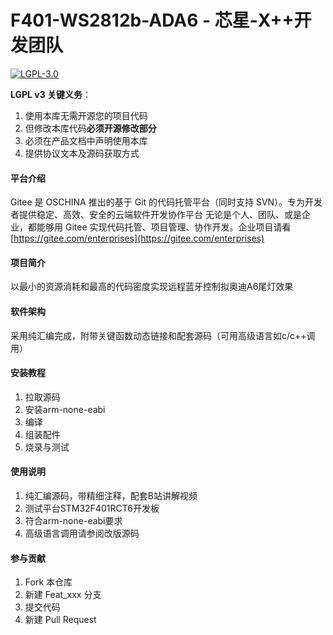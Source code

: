# F401-WS2812b-ADA6 - 芯星-X++开发团队

[![LGPL-3.0](https://img.shields.io/badge/License-LGPL_v3-blue.svg)](LICENSES/lgpl-3.0.txt)

**LGPL v3 关键义务**：
1. 使用本库无需开源您的项目代码
2. 但修改本库代码**必须开源修改部分**
3. 必须在产品文档中声明使用本库
4. 提供协议文本及源码获取方式

#### 平台介绍
Gitee 是 OSCHINA 推出的基于 Git 的代码托管平台（同时支持 SVN）。专为开发者提供稳定、高效、安全的云端软件开发协作平台
无论是个人、团队、或是企业，都能够用 Gitee 实现代码托管、项目管理、协作开发。企业项目请看 [https://gitee.com/enterprises](https://gitee.com/enterprises)

#### 项目简介
以最小的资源消耗和最高的代码密度实现远程蓝牙控制拟奥迪A6尾灯效果

#### 软件架构
采用纯汇编完成，附带关键函数动态链接和配套源码（可用高级语言如c/c++调用）

#### 安装教程

1.  拉取源码
2.  安装arm-none-eabi
3.  编译
4.  组装配件
5.  烧录与测试

#### 使用说明

1.  纯汇编源码，带精细注释，配套B站讲解视频
2.  测试平台STM32F401RCT6开发板
3.  符合arm-none-eabi要求
4.  高级语言调用请参阅改版源码

#### 参与贡献

1.  Fork 本仓库
2.  新建 Feat_xxx 分支
3.  提交代码
4.  新建 Pull Request

